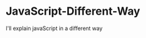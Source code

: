                                                                                                                                                                             
# JavaScript-Different-Way
I'll explain javaScript in a different way       
  









